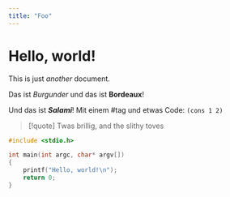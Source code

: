 ```yaml
---
title: "Foo"
---
```


# Hello, world!

This is just *another* document.

Das ist *Burgunder* und das ist **Bordeaux**!

Und das ist ***Salami***! Mit einem #tag und etwas Code: `(cons 1 2)`

> [!quote]
> Twas brillig, and the slithy toves


```c
#include <stdio.h>

int main(int argc, char* argv[])
{
    printf("Hello, world!\n");
    return 0;
}
```

